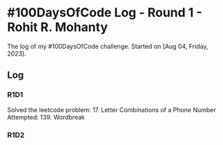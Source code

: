 # #100DaysOfCode Log - Round 1 - Rohit R. Mohanty

The log of my #100DaysOfCode challenge. Started on [Aug 04, Friday, 2023].

## Log

### R1D1 
Solved the leetcode problem: 17. Letter Combinations of a Phone Number
Attempted: 139. Wordbreak

### R1D2
